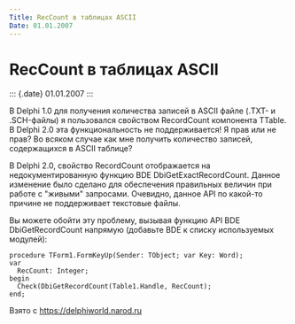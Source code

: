 ```yaml
---
Title: RecCount в таблицах ASCII
Date: 01.01.2007
---
```



RecCount в таблицах ASCII
=========================

::: {.date}
01.01.2007
:::

В Delphi 1.0 для получения количества записей в ASCII файле (.TXT- и
.SCH-файлы) я пользовался свойством RecordCount компонента TTable. В
Delphi 2.0 эта функциональность не поддерживается! Я прав или не прав?
Во всяком случае как мне получить количество записей, содержащихся в
ASCII таблице?

В Delphi 2.0, свойство RecordCount отображается на недокументированную
функцию BDE DbiGetExactRecordCount. Данное изменение было сделано для
обеспечения правильных величин при работе с "живыми" запросами.
Очевидно, данное API по какой-то причине не поддерживает текстовые
файлы.

Вы можете обойти эту проблему, вызывая функцию API BDE DbiGetRecordCount
напрямую (добавьте BDE к списку используемых модулей):

    procedure TForm1.FormKeyUp(Sender: TObject; var Key: Word);
    var
      RecCount: Integer;
    begin
      Check(DbiGetRecordCount(Table1.Handle, RecCount);
    end;

Взято с <https://delphiworld.narod.ru>
